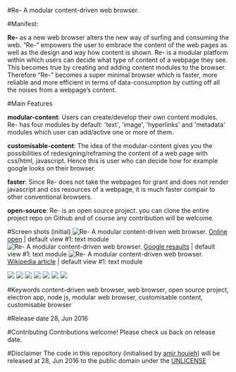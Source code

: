 #Re-
A modular content-driven web browser. 

#Manifest:

**Re-** as a new web browser alters the new way of surfing and consuming the web. “Re-” empowers the user to embrace the content of the web pages as well as the design and way how content is shown. Re- is a modular platform within which users can decide what type of content of a webpage they see. This becomes true by creating and adding content modules to the browser. Therefore “Re-” becomes a super minimal browser which is faster, more reliable and more efficient in terms of data-consumption by cutting off all the noises from a webpage’s content.

#Main Features 

**modular-content**: Users can create/develop their own content modules. Re- has four modules by default: 'text', 'image',  'hyperlinks' and 'metadata' modules which user can add/active one or more of them.

**customisable-content**: The idea of the modular-content gives you the possibilities of redesigning/reframing the content of a web page with css/html, javascript. Hence this is user who can decide how for example google looks on their browser.

**faster**: Since Re- does not take the webpages for grant and does not render javascript and css resources of a webpage, it is much faster compair to other conventional browsers.

**open-source**: Re- is an open source project. you can clone the entire project repo on Github and of course any contribution will be welcome. 


#Screen shots (initial)
![Re- A modular content-driven web browser.](resources/media/screen_shot_onlineopen.png?raw=true "Online open | default view #1: text module")
[Online open](http://onlineopen.org/index.php) | default view #1: text module
![Re- A modular content-driven web browser.](resources/media/screen_shot_google_resaults.png? "Google resaults | default view #1: text module")
[Google resaults](https://www.google.nl/search?safe=off&q=%22re-%22&oq=%22re-%22&gs_l=serp.3..0i7i30l10.1348.2137.0.2355.2.2.0.0.0.0.140.271.0j2.2.0....0...1.1.64.serp..0.2.270...0.7xqDxH838kc) | default view #1: text module
![Re- A modular content-driven web browser.](resources/media/screen_shot_wikipedia.png?raw=true "Wikipedia article | default view #1: text module")
[Wikipedia article](https://en.wikipedia.org/wiki/Web_2.0) | default view #1: text module

![](/resources/screenshots/1.png)
![](/resources/screenshots/2.png)
![](/resources/screenshots/3.png)
![](/resources/screenshots/4.png)
![](/resources/screenshots/5.png)
![](/resources/screenshots/6.png)
![](/resources/screenshots/7.png)




#Keywords
content-driven web browser, web browser, open source project, electron app, node js, modular web browser, customisable content, customisable browser

#Release date
28, Jun 2016

#Contributing
Contributions welcome! Please check us back on release date. 

#Disclaimer
The code in this repository (initialised by [amir houieh](https://github.com/amirhouieh)) will be released at 28, Jun 2016 to the public domain under the [UNLICENSE](./UNLICENSE)
